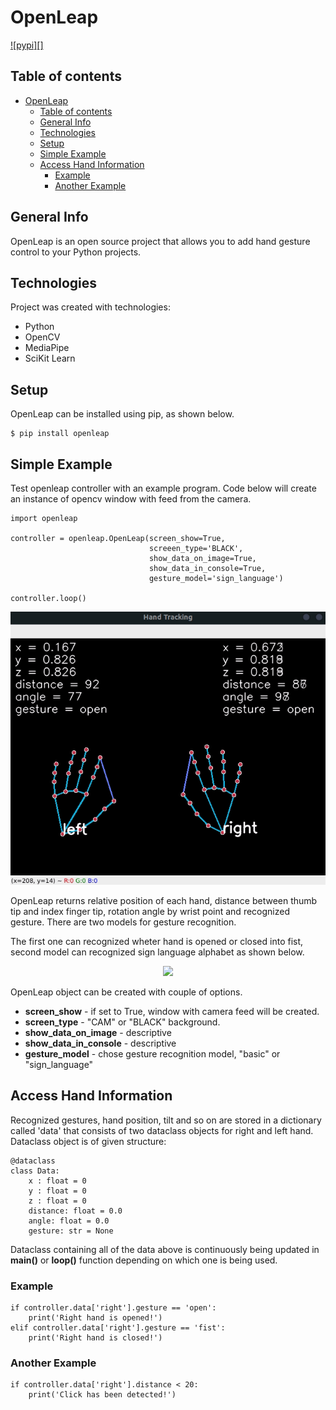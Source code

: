 # OpenLeap

[![pypi][]](https://pypi.org/project/openleap/)

## Table of contents
- [OpenLeap](#openleap)
  - [Table of contents](#table-of-contents)
  - [General Info](#general-info)
  - [Technologies](#technologies)
  - [Setup](#setup)
  - [Simple Example](#simple-example)
  - [Access Hand Information](#access-hand-information)
    - [Example](#example)
    - [Another Example](#another-example)

## General Info
OpenLeap is an open source project that allows you to add hand gesture control to your Python projects. 

## Technologies

Project was created with technologies:

- Python
- OpenCV
- MediaPipe
- SciKit Learn

## Setup
OpenLeap can be installed using pip, as shown below.

```
$ pip install openleap
```

## Simple Example

Test openleap controller with an example program. Code below will create an instance of opencv window with feed from the camera. 


```
import openleap

controller = openleap.OpenLeap(screen_show=True, 
                               screeen_type='BLACK', 
                               show_data_on_image=True,
                               show_data_in_console=True,
                               gesture_model='sign_language')

controller.loop()

```

<p align="center">
  <img src="https://raw.githubusercontent.com/szymciem8/OpenLeap/main/Documentation/images/example_program.gif?token=AMBI64BGASHC4OPJW6OD3YDBV2BJK" width="850" />
</p>

OpenLeap returns relative position of each hand, distance between thumb tip and index finger tip, rotation angle by wrist point and recognized gesture. There are two models for gesture recognition. 

The first one can recognized wheter hand is opened or closed into fist, second model can recognized sign language alphabet as shown below. 

<p align="center">
  <img src="https://pastevents.impactcee.com/wp-content/uploads/2016/10/DayTranslationsBlog-Learn-American-Sign-Language.jpg" width="850" />
</p>


OpenLeap object can be created with couple of options. 
- **screen_show** - if set to True, window with camera feed will be created. 
- **screen_type** - "CAM" or "BLACK" background. 
- **show_data_on_image** - descriptive
- **show_data_in_console** - descriptive
- **gesture_model** - chose gesture recognition model, "basic" or "sign_language"

## Access Hand Information

Recognized gestures, hand position, tilt and so on are stored in a dictionary called 'data' that consists of two dataclass objects for right and left hand. Dataclass object is of given structure:

```
@dataclass
class Data:
    x : float = 0
    y : float = 0
    z : float = 0
    distance: float = 0.0
    angle: float = 0.0
    gesture: str = None
```

Dataclass containing all of the data above is continuously being updated in **main()** or **loop()** function depending on which one is being used. 

### Example

```
if controller.data['right'].gesture == 'open':
    print('Right hand is opened!')
elif controller.data['right'].gesture == 'fist':
    print('Right hand is closed!')
```

### Another Example

```
if controller.data['right'].distance < 20:
    print('Click has been detected!')
```
